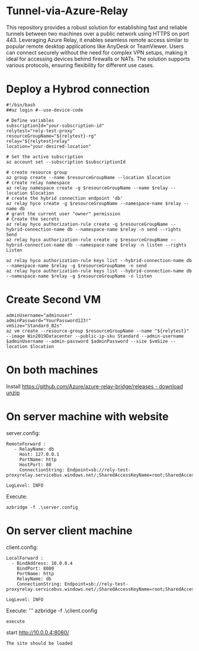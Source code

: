 # Tunnel-via-Azure-Relay
This repository provides a robust solution for establishing fast and reliable tunnels between two machines over a public network using HTTPS on port 443. Leveraging Azure Relay, it enables seamless remote access similar to popular remote desktop applications like AnyDesk or TeamViewer. Users can connect securely without the need for complex VPN setups, making it ideal for accessing devices behind firewalls or NATs. The solution supports various protocols, ensuring flexibility for different use cases.
# Deploy a Hybrod connection
```
#!/bin/bash
##az login #--use-device-code

# Define variables
subscriptionId="your-subscription-id"
relytest="rely-test-proxy"
resourceGroupName="${relytest}-rg"
relay="${relytest}relay"
location="your-desired-location"

# Set the active subscription
az account set --subscription $subscriptionId

# create resource group
az group create --name $resourceGroupName --location $location
# create relay namespace
az relay namespace create -g $resourceGroupName --name $relay --location $location
# create the hybrid connection endpoint 'db'
az relay hyco create -g $resourceGroupName --namespace-name $relay --name db
# grant the current user "owner" permission
# Create the secrets
az relay hyco authorization-rule create -g $resourceGroupName --hybrid-connection-name db --namespace-name $relay -n send --rights Send
az relay hyco authorization-rule create -g $resourceGroupName --hybrid-connection-name db --namespace-name $relay -n listen --rights Listen

az relay hyco authorization-rule keys list --hybrid-connection-name db --namespace-name $relay -g $resourceGroupName -n send
az relay hyco authorization-rule keys list --hybrid-connection-name db --namespace-name $relay -g $resourceGroupName -n listen
```
# Create Second VM
```
adminUsername="adminuser"
adminPassword="YourPassword123!"
vmSize="Standard_B2s"
az vm create --resource-group $resourceGroupName --name "${relytest}" --image Win2019Datacenter --public-ip-sku Standard --admin-username $adminUsername --admin-password $adminPassword --size $vmSize --location $location
```

# On both machines
Install [https://github.com/Azure/azure-relay-bridge/releases - download unzip](https://github.com/Azure/azure-relay-bridge/releases)

# On server machine with website
server.config:
```
RemoteForward :
   - RelayName: db
     Host: 127.0.0.1
     PortName: http
     HostPort: 80
     ConnectionString: Endpoint=sb://rely-test-proxyrelay.servicebus.windows.net/;SharedAccessKeyName=root;SharedAccessKey=xxx;EntityPath=db

LogLevel: INFO
```
Execute:
```
azbridge -f .\server.config
```
# On server client machine 
client.config:
```
LocalForward :
  - BindAddress: 10.0.0.4
    BindPort: 8080
    PortName: http
    RelayName: db
    ConnectionString: Endpoint=sb://rely-test-proxyrelay.servicebus.windows.net/;SharedAccessKeyName=root;SharedAccessKey=xxx;EntityPath=db

LogLevel: INFO
```
Execute:
'''
azbridge -f .\client.config

```
execute
```
start http://10.0.0.4:8080/
```
The site should be loaded
